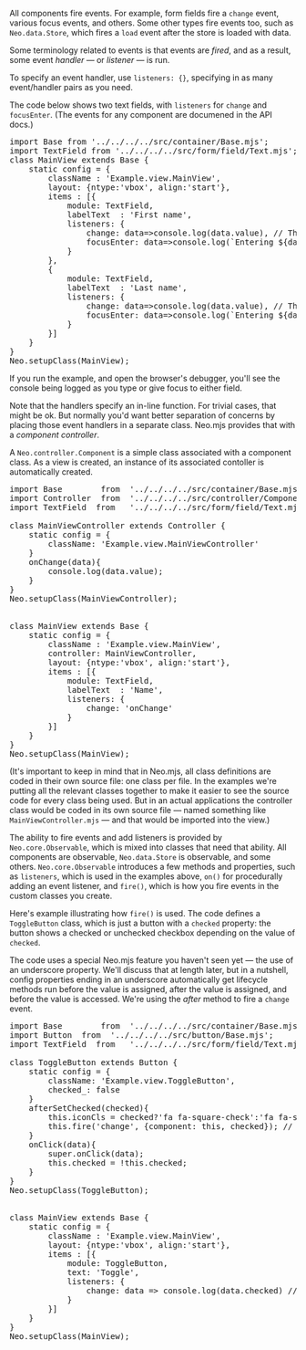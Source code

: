 All components fire events. For example, form fields fire a `change` event, various 
focus events, and others. Some other types fire events too, such as `Neo.data.Store`, 
which fires a `load` event after the store is loaded with data.

Some terminology related to events is that events are _fired_, and as a result, some 
event _handler_ &mdash; or _listener_ &mdash; is run.

To specify an event handler, use `listeners: {}`, specifying in as many event/handler
pairs as you need. 

The code below shows two text fields, with `listeners` for `change` and `focusEnter`.
(The events for any component are documened in the API docs.)

<pre data-neo>
import Base from '../../../../src/container/Base.mjs';
import TextField from '../../../../src/form/field/Text.mjs';
class MainView extends Base {
    static config = {
        className : 'Example.view.MainView',
        layout: {ntype:'vbox', align:'start'},
        items : [{
            module: TextField,
            labelText  : 'First name',
            listeners: {
                change: data=>console.log(data.value), // There are other properties, like oldValue
                focusEnter: data=>console.log(`Entering ${data.component.labelText}`) 
            }
        },
        {
            module: TextField,
            labelText  : 'Last name',
            listeners: {
                change: data=>console.log(data.value), // There are other properties, like oldValue
                focusEnter: data=>console.log(`Entering ${data.component.labelText}`) 
            }
        }]
    }
}
Neo.setupClass(MainView);
</pre>

If you run the example, and open the browser's debugger, you'll see the console being logged as you type or give
focus to either field.

Note that the handlers specify an in-line function. For trivial cases, that might be ok. But normally
you'd want better separation of concerns by placing those event handlers in a separate class. Neo.mjs provides
that with a _component controller_. 

A `Neo.controller.Component` is a simple class associated with a component class. As a view is created, an 
instance of its associated contoller is automatically created. 

<pre data-neo>
import Base        from  '../../../../src/container/Base.mjs';
import Controller  from  '../../../../src/controller/Component.mjs';
import TextField  from   '../../../../src/form/field/Text.mjs';

class MainViewController extends Controller {
    static config = {
        className: 'Example.view.MainViewController'
    }
    onChange(data){
        console.log(data.value);
    }
}
Neo.setupClass(MainViewController);


class MainView extends Base {
    static config = {
        className : 'Example.view.MainView',
        controller: MainViewController,
        layout: {ntype:'vbox', align:'start'},
        items : [{
            module: TextField,
            labelText  : 'Name',
            listeners: {
                change: 'onChange'
            }
        }]
    }
}
Neo.setupClass(MainView);
</pre>

(It's important to keep in mind that in Neo.mjs, all class definitions are coded in their own
source file: one class per file. In the examples we're putting all the relevant classes together
to make it easier to see the source code for every class being used. But in an 
actual applications the controller class would be coded in its own source file &mdash; named something
like `MainViewController.mjs` &mdash; and that would be imported into the view.)

The ability to fire events and add listeners is provided by `Neo.core.Observable`, which is mixed into 
classes that need that ability. All components are observable, `Neo.data.Store` is observable, and some
others. `Neo.core.Observable` introduces a few methods and properties, such as `listeners`, which
is used in the examples above, `on()` for procedurally adding an event listener, and `fire()`, which is 
how you fire events in the custom classes you create.

Here's example illustrating how `fire()` is used. The code defines a `ToggleButton`
class, which is just a button with a `checked` property: the button shows a checked or unchecked
checkbox depending on the value of `checked`. 

The code uses a special Neo.mjs feature you haven't seen yet &mdash; the use of an underscore property. 
We'll discuss that at length later, but in a nutshell, config properties ending in an underscore 
automatically get lifecycle methods run before the value is assigned, after the value is assigned, and 
before the value is accessed. We're using the _after_ method to fire a `change` event.

<pre data-neo>
import Base        from  '../../../../src/container/Base.mjs';
import Button  from  '../../../../src/button/Base.mjs';
import TextField  from   '../../../../src/form/field/Text.mjs';

class ToggleButton extends Button {
    static config = {
        className: 'Example.view.ToggleButton',
        checked_: false
    }
    afterSetChecked(checked){
        this.iconCls = checked?'fa fa-square-check':'fa fa-square';
        this.fire('change', {component: this, checked}); // This is where our custom event is being fired
    }
    onClick(data){
        super.onClick(data); 
        this.checked = !this.checked;      
    }
}
Neo.setupClass(ToggleButton);


class MainView extends Base {
    static config = {
        className : 'Example.view.MainView',
        layout: {ntype:'vbox', align:'start'},
        items : [{
            module: ToggleButton,
            text: 'Toggle',
            listeners: {
                change: data => console.log(data.checked) // Here, we're listening to the custom event
            }
        }]
    }
}
Neo.setupClass(MainView);
</pre>
